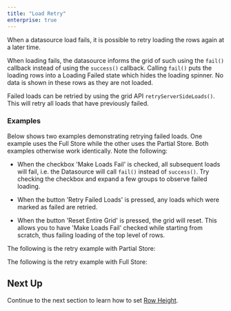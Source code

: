 ```yaml
---
title: "Load Retry"
enterprise: true
---
```


When a datasource load fails, it is possible to retry loading the rows again at a later time.


When loading fails, the datasource informs the grid of such using the `fail()` callback instead of using the `success()` callback. Calling `fail()` puts the loading rows into a Loading Failed state which hides the loading spinner. No data is shown in these rows as they are not loaded.


Failed loads can be retried by using the grid API `retryServerSideLoads()`. This will retry all loads that have previously failed.

<api-documentation source='grid-api/api.json' section='serverSideRowModel' names='["retryServerSideLoads"]' config='{"overrideBottomMargin":"1rem"}' ></api-documentation>

### Examples

Below shows two examples demonstrating retrying failed loads. One example uses the Full Store while the
other uses the Partial Store. Both examples otherwise work identically. Note the following:

- When the checkbox 'Make Loads Fail' is checked, all subsequent loads will fail, i.e. the Datasource will call `fail()` instead of `success()`. Try checking the checkbox and expand a few groups to observe failed loading.

- When the button 'Retry Failed Loads' is pressed, any loads which were marked as failed are retried.

- When the button 'Reset Entire Grid' is pressed, the grid will reset. This allows you to have 'Make Loads Fail' checked while starting from scratch, thus failing loading of the top level of rows.

The following is the retry example with Partial Store:

<grid-example title='Retry Partial Store' name='retry-infinite' type='generated' options='{ "enterprise": true, "extras": ["alasql"], "modules": ["serverside", "rowgrouping"] }'></grid-example>

The following is the retry example with Full Store:

<grid-example title='Retry Full Store' name='retry-full' type='generated' options='{ "enterprise": true, "extras": ["alasql"], "modules": ["serverside", "rowgrouping"] }'></grid-example>

## Next Up

Continue to the next section to learn how to set [Row Height](/server-side-model-row-height/).

